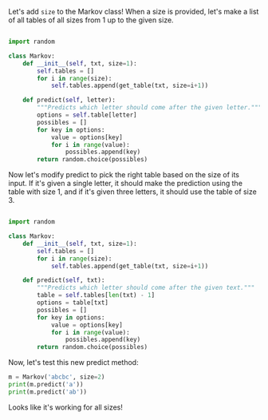 Let's add `size` to the Markov class! When a size is provided, let's make a list of all tables of all sizes from 1 up to
the given size.

```python

import random 

class Markov:
    def __init__(self, txt, size=1):
        self.tables = []
        for i in range(size):
            self.tables.append(get_table(txt, size=i+1))

    def predict(self, letter):
        """Predicts which letter should come after the given letter."""
        options = self.table[letter]
        possibles = []
        for key in options:
            value = options[key]
            for i in range(value):
                possibles.append(key)
        return random.choice(possibles)
```

Now let's modify predict to pick the right table based on the size of its input. If it's given a single letter, it should make the prediction using the table with size 1, and if it's given three letters, it should use the table of size 3.

```python

import random 

class Markov:
    def __init__(self, txt, size=1):
        self.tables = []
        for i in range(size):
            self.tables.append(get_table(txt, size=i+1))

    def predict(self, txt):
        """Predicts which letter should come after the given text."""
        table = self.tables[len(txt) - 1]
        options = table[txt]
        possibles = []
        for key in options:
            value = options[key]
            for i in range(value):
                possibles.append(key)
        return random.choice(possibles)
```

Now, let's test this new predict method:

```python
m = Markov('abcbc', size=2)
print(m.predict('a'))
print(m.predict('ab'))
```

Looks like it's working for all sizes!